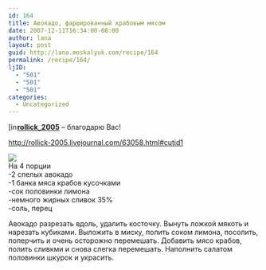 ```yaml
---
id: 164
title: Авокадо, фаршированный крабовым мясом
date: 2007-12-11T16:34:00-08:00
author: lana
layout: post
guid: http://lana.moskalyuk.com/recipe/164
permalink: /recipe/164/
ljID:
  - "501"
  - "501"
  - "501"
categories:
  - Uncategorized
---
```

<div class="ljuser">
  <a href="http://rollick-2005.livejournal.com/profile"><img loading="lazy" width="17" height="17" src="http://stat.livejournal.com/img/userinfo.gif" alt="[info]" style="border: 0pt none;vertical-align: bottom;padding-right: 1px" /></a><a href="http://rollick-2005.livejournal.com/"><b>rollick_2005</b></a> &#8211; благодарю Вас!
</div>

http://rollick-2005.livejournal.com/63058.html#cutid1

![](http://farm3.static.flickr.com/2057/2103981269_876f7971d8_m.jpg)  
На 4 порции  
-2 спелых авокадо  
-1 банка мяса крабов кусочками  
-сок половинки лимона  
-немного жирных сливок 35%  
-соль, перец 

Авокадо разрезать вдоль, удалить косточку. Вынуть ложкой мякоть и нарезать кубиками. Выложить в миску, полить соком лимона, посолить, поперчить и очень осторожно перемешать. Добавить мясо крабов, полить сливкми и снова слегка перемешать. Наполнить салатом половинки шкурок и украсить.